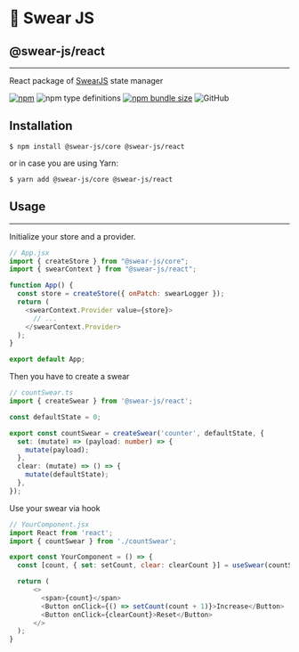 # 🍭 Swear JS
## @swear-js/react
___
React package of [SwearJS](https://github.com/soundsnick/swear-js) state manager

[![npm](https://img.shields.io/npm/v/@swear-js/react?style=flat-square)](https://www.npmjs.com/package/@swear-js/react)
![npm type definitions](https://img.shields.io/npm/types/@swear-js/react?style=flat-square)
[![npm bundle size](https://img.shields.io/bundlephobia/minzip/@swear-js/react?style=flat-square)](https://bundlephobia.com/result?p=@swear-js/react)
![GitHub](https://img.shields.io/github/license/soundsnick/swear-js?style=flat-square)

## Installation
```
$ npm install @swear-js/core @swear-js/react
```

or in case you are using Yarn:
```
$ yarn add @swear-js/core @swear-js/react
```

## Usage
___
Initialize your store and a provider.

```javascript
// App.jsx
import { createStore } from "@swear-js/core";
import { swearContext } from "@swear-js/react";

function App() {
  const store = createStore({ onPatch: swearLogger });
  return (
    <swearContext.Provider value={store}>
      // ...
    </swearContext.Provider>
  );
}

export default App;
```

Then you have to create a swear
```typescript
// countSwear.ts
import { createSwear } from '@swear-js/react';

const defaultState = 0;

export const countSwear = createSwear('counter', defaultState, {
  set: (mutate) => (payload: number) => {
    mutate(payload);
  },
  clear: (mutate) => () => {
    mutate(defaultState);
  },
});
```

Use your swear via hook
```javascript
// YourComponent.jsx
import React from 'react';
import { countSwear } from './countSwear';

export const YourComponent = () => {
  const [count, { set: setCount, clear: clearCount }] = useSwear(countSwear);

  return (
      <>
        <span>{count}</span>
        <Button onClick={() => setCount(count + 1)}>Increase</Button>
        <Button onClick={clearCount}>Reset</Button>
      </>
  );
}
```
